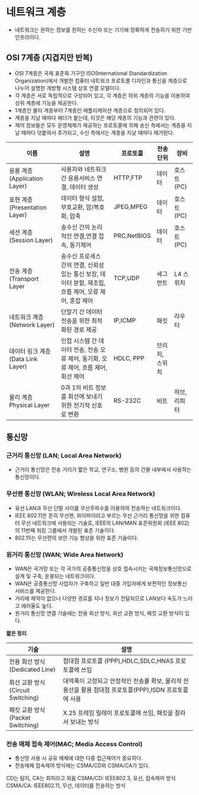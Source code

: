 # 네트워크 계층

* 네트워크는 원하는 정보를 원하는 수신자 또는 기기에 정확하게 전송하기 위한 기반 인프라이다.

## OSI 7계층 (지겹지만 반복)

* OSI 7계층은 국제 표준화 기구인 ISO(International Standardization Organization)에서 개발한 컴퓨터 네트워크 프로토콜 디자인과 통신을 계층으로 나누어 설명한 개방형 시스템 상호 연결 모델이다.
* 각 계층은 서로 독립적으로 구성되어 있고, 각 계층은 하위 계층의 기능을 이용하여 상위 계층에 기능을 제공한다.
* 1계층인 물리 계층부터 7계층인 애플리케이션 계층으로 정의되어 있다.
* 계층을 지날 때마다 헤더가 붙는데, 이것은 해당 계층의 기능과 관련이 있다.
* 제어 정보들은 모두 운영체제가 제공하는 프로토콜에 의해 송신 측에서는 계층을 지날 때마다 덧붙여서 추가되고, 수신 측에서는 계층을 지날 때마다 제거된다.

| 이름                          | 설명 | 프로토콜 | 전송단위 | 장비 |
|-----------------------------|--|--|--|--|
| 응용 계층(Application Layer)    | 사용자와 네트워크 간 응용서비스 연결, 데이터 생성 | HTTP,FTP | 데이터 | 호스트(PC) |
| 표현 계층(Presentation Layer)   | 데이터 형식 설정, 부호교환, 암/복호화, 압축 | JPEG,MPEG | 데이터 | 호스트(PC) |
| 세션 계층(Session Layer)        | 송수신 간의 논리적인 연결,연결 접속, 동기제어 | PRC,NetBIOS | 데이터 | 호스트(PC) |
| 전송 계층(Transport Layer       | 송수신 프로세스 간의 연결, 신뢰성 있는 통신 보장, 데이터 분할, 재조립, 흐름 제어, 오류 제어, 혼잡 제어 | TCP,UDP | 세그먼트 | L4 스위치 |
| 네트워크 계층 (Network Layer)     | 단말기 간 데이터 전송을 위한 최적화된 경로 제공 | IP,ICMP | 패킷 | 라우터 |
| 데이터 링크 계층 (Data Link Layer) | 인접 시스템 간 데이터 전송, 전송 오류 제어, 동기화, 오류 제어, 흐름 제어, 회선 제어 | HDLC, PPP | 브리지, 스위치 |
| 물리 계층 Physical Layer        | 0과 1의 비트 정보를 회선에 보내기 위한 전기적 신호로 변환 | RS-232C | 비트 | 허브, 리피터 |

## 통신망
### 근거리 통신망 (LAN; Local Area Network)
* 근거리 통신망은 전송 거리가 짧은 학교, 연구소, 병원 등의 건물 내부에서 사용하는 통신망이다.
### 무선랜 통신망 (WLAN; Wireless Local Area Network)
* 유선 LAN과 무선 단말 사이를 무선주파수를 이용하여 전송하는 네트워크이다.
* IEEE 802.11은 흔히 무선랜, 와이파이라고 부르는 무선 근거리 통신망을 위한 컴퓨터 무선 네트워크에 사용되는 기술로, IEEE의 LAN/MAN 표준위원회 (IEEE 802)의 11번째 워킹 그룹에서 개발된 표준 기술이다.
* 802.11i는 무선랜의 보안 기능 향상을 위한 표준 기술이다.

### 원거리 통신망 (WAN; Wide Area Network)
* WAN은 국가망 또는 각 국가의 공중통신망을 상호 접속시키는 국제정보통신망으로 설계 및 구축, 운용되는 네트워크이다.
* WAN은 공중통신망 사업자가 구축하고 일반 대중 가입자에게 보편적인 정보통신 서비스를 제공한다.
* 거리에 제약이 없으나 다양한 경로를 지나 정보가 전달되므로 LAN보다 속도가 느리고 에러율도 높다.
* 원거리 통신망 연결 기술에는 전용 회선 방식, 회선 교환 방식, 패킷 교환 방식이 있다.

**짧은 정리**

| 기술 | 설명                                                             |
|--|----------------------------------------------------------------|
| 전용 회선 방식 (Dedicated Line) | 점대점 프로토콜 (PPP),HDLC,SDLC,HNAS 프로토콜에 쓰임                         |
| 회선 교환 방식 (Circuit Switching) | 대역폭이 고정되고 안정적인 전송률 확보, 물리적 전용선을 활용 점대점 프로토콜(PPP),ISDN 프로토콜에 사용 |
| 패킷 교환 방식 (Packet Switching) | X.25 프레임 릴레이 프로토콜에 쓰임, 패킷을 잘라서 보내는 방식                          |

### 전송 매체 접속 제어(MAC; Media Access Control)
* 통신망 사용 시 공유 매체에 대한 다중 접근제어가 중요하다.
* 전송매체 접속제어 방식에는 CSMA/CD와 CSMA/CA가 있다.

CD는 탐지, CA는 회피라고 외움
CSMA/CD: IEEE802.3, 유선, 접속제어 방식
CSMA/CA: IEEE802.11, 무선, 데이터를 전송하는 방식


